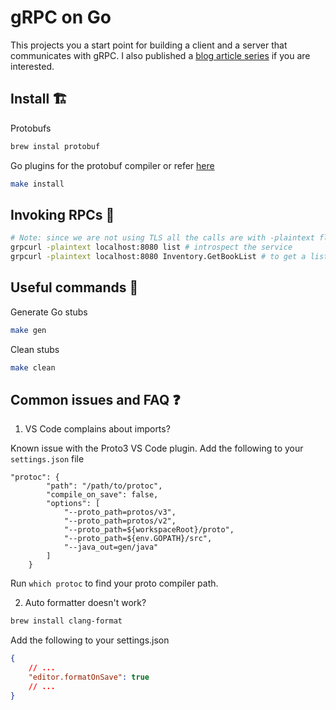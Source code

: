 # gRPC on Go

This projects you a start point for building a client and a server that communicates with gRPC. I also published a [blog article series](https://sahansera.dev/introduction-to-grpc/) if you are interested.

## Install 🏗

Protobufs

```bash
brew instal protobuf
```

Go plugins for the protobuf compiler or refer [here](https://grpc.io/docs/languages/go/quickstart/#prerequisites)

```bash
make install
```

## Invoking RPCs 🚀

```bash
# Note: since we are not using TLS all the calls are with -plaintext flag
grpcurl -plaintext localhost:8080 list # introspect the service
grpcurl -plaintext localhost:8080 Inventory.GetBookList # to get a list of books
```


## Useful commands 📡

Generate Go stubs

```bash
make gen
```

Clean stubs

```bash
make clean
```

## Common issues and FAQ ❓

1. VS Code complains about imports?

Known issue with the Proto3 VS Code plugin. Add the following to your `settings.json` file

```
"protoc": {
        "path": "/path/to/protoc",
        "compile_on_save": false,
        "options": [
            "--proto_path=protos/v3",
            "--proto_path=protos/v2",
            "--proto_path=${workspaceRoot}/proto",
            "--proto_path=${env.GOPATH}/src",
            "--java_out=gen/java"
        ]
    }
```

Run `which protoc` to find your proto compiler path.

2. Auto formatter doesn't work?

```bash
brew install clang-format
```

Add the following to your settings.json

```json
{
    // ...
    "editor.formatOnSave": true
    // ...
}
```

